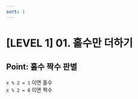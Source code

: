 ```yaml
---
sort: 1
---
```


# [LEVEL 1] 01. 홀수만 더하기

## Point: 홀수 짝수 판별 

`x % 2 = 1` 이면 홀수    
`x % 2 = 0` 이면 짝수